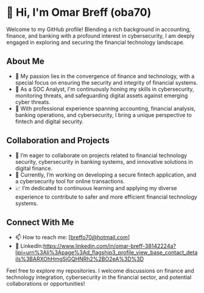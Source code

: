 # 👋 Hi, I'm Omar Breff (oba70)

Welcome to my GitHub profile! Blending a rich background in accounting, finance, and banking with a profound interest in cybersecurity, I am deeply engaged in exploring and securing the financial technology landscape.

## About Me
- 👀 My passion lies in the convergence of finance and technology, with a special focus on ensuring the security and integrity of financial systems.
- 🌱 As a SOC Analyst, I'm continuously honing my skills in cybersecurity, monitoring threats, and safeguarding digital assets against emerging cyber threats.
- 💼 With professional experience spanning accounting, financial analysis, banking operations, and cybersecurity, I bring a unique perspective to fintech and digital security.

## Collaboration and Projects
- 💞️ I’m eager to collaborate on projects related to financial technology security, cybersecurity in banking systems, and innovative solutions in digital finance.
- 🚀 Currently, I’m working on developing a secure fintech application, and  a cybersecurity tool for online transactions.
- 📈 I’m dedicated to continuous learning and applying my diverse experience to contribute to safer and more efficient financial technology systems.

## Connect With Me
- 📫 How to reach me: [breffo70@hotmail.com]
- 👥 LinkedIn:https://www.linkedin.com/in/omar-breff-38142224a?lipi=urn%3Ali%3Apage%3Ad_flagship3_profile_view_base_contact_details%3BARXOhHmgSjGQHNRh2%2BO2eA%3D%3D

Feel free to explore my repositories. I welcome discussions on finance and technology integration, cybersecurity in the financial sector, and potential collaborations or opportunities!

<!---
